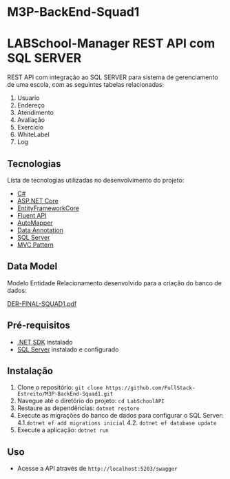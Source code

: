 # M3P-BackEnd-Squad1

# LABSchool-Manager REST API com SQL SERVER

REST API com integração ao SQL SERVER para sistema de gerenciamento de uma escola, com as seguintes tabelas relacionadas: 
1. Usuario
2. Endereço
3. Atendimento
4. Avaliação
5. Exercício
6. WhiteLabel
7. Log

## Tecnologias

Lista de tecnologias utilizadas no desenvolvimento do projeto:

- [C#](https://learn.microsoft.com/pt-br/dotnet/csharp/)
- [ASP.NET Core](https://learn.microsoft.com/pt-br/aspnet/core/introduction-to-aspnet-core?view=aspnetcore-7.0)
- [EntityFrameworkCore](https://learn.microsoft.com/en-us/ef/)
- [Fluent API](https://learn.microsoft.com/pt-br/ef/ef6/modeling/code-first/fluent/types-and-properties)
- [AutoMapper](https://automapper.org/)
- [Data Annotation](https://learn.microsoft.com/pt-br/aspnet/mvc/overview/older-versions-1/models-data/validation-with-the-data-annotation-validators-cs)
- [SQL Server](https://www.microsoft.com/pt-br/sql-server/sql-server-2022)
- [MVC Pattern](https://dotnet.microsoft.com/en-us/apps/aspnet/mvc)


## Data Model

Modelo Entidade Relacionamento desenvolvido para a criação do banco de dados:

[DER-FINAL-SQUAD1.pdf](https://github.com/FullStack-Estreito/M3P-BackEnd-Squad1/files/13199388/DER-FINAL-SQUAD1.pdf)

## Pré-requisitos

- [.NET SDK](https://dotnet.microsoft.com/download) instalado
- [SQL Server](https://www.microsoft.com/pt-br/sql-server/sql-server-downloads) instalado e configurado

## Instalação

1. Clone o repositório: `git clone https://github.com/FullStack-Estreito/M3P-BackEnd-Squad1.git`
2. Navegue até o diretório do projeto: `cd LabSchoolAPI`
3. Restaure as dependências: `dotnet restore`
4. Execute as migrações do banco de dados para configurar o SQL Server:
4.1.`dotnet ef add migrations inicial`
4.2. `dotnet ef database update`
5. Execute a aplicação: `dotnet run`

## Uso

- Acesse a API através de `http://localhost:5203/swagger`
